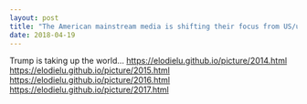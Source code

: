 ```yaml
---
layout: post
title: "The American mainstream media is shifting their focus from US/us to Trump"
date: 2018-04-19
---
```


Trump is taking up the world...
https://elodielu.github.io/picture/2014.html
https://elodielu.github.io/picture/2015.html
https://elodielu.github.io/picture/2016.html
https://elodielu.github.io/picture/2017.html
